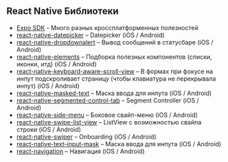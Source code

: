 ## React Native Библиотеки

* [Expo SDK](https://docs.expo.io/versions/latest/sdk/) - Много разных кроссплатформенных полезностей
* [react-native-datepicker](https://github.com/xgfe/react-native-datepicker) – Datepicker (iOS / Android)
* [react-native-dropdownalert](https://github.com/testshallpass/react-native-dropdownalert) – Вывод сообщений в статусбаре (iOS / Android)
* [react-native-elements](https://github.com/react-native-training/react-native-elements) – Подборка полезных компонентов (списки, иконки, итд) (iOS / Android)
* [react-native-keyboard-aware-scroll-view](https://github.com/APSL/react-native-keyboard-aware-scroll-view) – В формах при фокусе на инпут подскроливает страницу (чтобы клавиатура не перекрывала инпут) (iOS / Android)
* [react-native-masked-text](https://github.com/benhurott/react-native-masked-text) – Маска ввода для инпута (iOS / Android)
* [react-native-segmented-control-tab](https://github.com/kirankalyan5/react-native-segmented-control-tab) – Segment Controller (iOS / Android)
* [react-native-side-menu](https://github.com/react-native-community/react-native-side-menu) – Боковое свайп-меню (iOS / Android)
* [react-native-swipe-list-view](https://github.com/jemise111/react-native-swipe-list-view) – ListView с возможностью свайпа строки (iOS / Android)
* [react-native-swiper](https://github.com/leecade/react-native-swiper) – Onboarding (iOS / Android)
* [react-native-text-input-mask](https://github.com/react-native-community/react-native-text-input-mask) – Маска ввода для инпута (iOS / Android)
* [react-navigation](https://github.com/react-community/react-navigation) – Навигация (iOS / Android) 